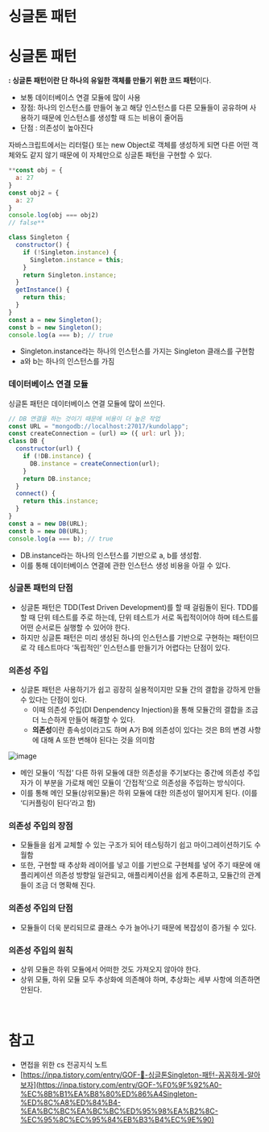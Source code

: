# 싱글톤 패턴

# 싱글톤 패턴

**: 싱글톤 패턴이란 단 하나의 유일한 객체를 만들기 위한 코드 패턴**이다.

- 보통 데이터베이스 연결 모듈에 많이 사용
- 장점: 하나의 인스턴스를 만들어 놓고 해당 인스턴스를 다른 모듈들이 공유하며 사용하기 때문에 인스턴스를 생성할 때 드는 비용이 줄어듬
- 단점 : 의존성이 높아진다

자바스크립트에서는 리터럴{} 또는 new Object로 객체를 생성하게 되면 다른 어떤 객체와도 같지 않기 때문에 이 자체만으로 싱글톤 패턴을 구현할 수 있다.

```jsx
**const obj = {
  a: 27
}
const obj2 = {
  a: 27
}
console.log(obj === obj2)
// false**
```

```jsx
class Singleton {
  constructor() {
    if (!Singleton.instance) {
      Singleton.instance = this;
    }
    return Singleton.instance;
  }
  getInstance() {
    return this;
  }
}
const a = new Singleton();
const b = new Singleton();
console.log(a === b); // true
```

- Singleton.instance라는 하나의 인스턴스를 가지는 Singleton 클래스를 구현함
- a와 b는 하나의 인스턴스를 가짐

### **데이터베이스 연결 모듈**

싱글톤 패턴은 데이터베이스 연결 모듈에 많이 쓰인다.

```jsx
// DB 연결을 하는 것이기 때문에 비용이 더 높은 작업
const URL = "mongodb://localhost:27017/kundolapp";
const createConnection = (url) => ({ url: url });
class DB {
  constructor(url) {
    if (!DB.instance) {
      DB.instance = createConnection(url);
    }
    return DB.instance;
  }
  connect() {
    return this.instance;
  }
}
const a = new DB(URL);
const b = new DB(URL);
console.log(a === b); // true
```

- DB.instance라는 하나의 인스턴스를 기반으로 a, b를 생성함.
- 이를 통해 데이터베이스 연결에 관한 인스턴스 생성 비용을 아낄 수 있다.

### **싱글톤 패턴의 단점**

- 싱글톤 패턴은 TDD(Test Driven Development)를 할 때 걸림돌이 된다. TDD를 할 때 단위 테스트를 주로 하는데, 단위 테스트가 서로 독립적이어야 하며 테스트를 어떤 순서로든 실행할 수 있어야 한다.
- 하지만 싱글톤 패턴은 미리 생성된 하나의 인스턴스를 기반으로 구현하는 패턴이므로 각 테스트마다 ‘독립적인’ 인스턴스를 만들기가 어렵다는 단점이 있다.

### **의존성 주입**

- 싱글톤 패턴은 사용하기가 쉽고 굉장히 실용적이지만 모듈 간의 결합을 강하게 만들 수 있다는 단점이 있다.
  - 이때 의존성 주입(DI Denpendency Injection)을 통해 모듈간의 결합을 조금 더 느슨하게 만들어 해결할 수 있다.
  * **의존성**이란 종속성이라고도 하며 A가 B에 의존성이 있다는 것은 B의 변경 사항에 대해 A 또한 변해야 된다는 것을 의미함

![image](https://github.com/soominnnn/toss_frontend_PR/assets/110236953/98bbfb9a-054c-4a9c-8a0c-44deb9047027)

- 메인 모듈이 ‘직접’ 다른 하위 모듈에 대한 의존성을 주기보다는 중간에 의존성 주입자가 이 부분을 가로채 메인 모듈이 ‘간접적’으로 의존성을 주입하는 방식이다.
- 이를 통해 메인 모듈(상위모듈)은 하위 모듈에 대한 의존성이 떨어지게 된다. (이를 ‘디커플링이 된다’라고 함)

### **의존성 주입의 장점**

- 모듈들을 쉽게 교체할 수 있는 구조가 되어 테스팅하기 쉽고 마이그레이션하기도 수월함
- 또한, 구현할 때 추상화 레이어를 넣고 이를 기반으로 구현체를 넣어 주기 때문에 애플리케이션 의존성 방향일 일관되고, 애플리케이션을 쉽게 추론하고, 모듈간의 관계들이 조금 더 명확해 진다.

### **의존성 주입의 단점**

- 모듈들이 더욱 분리되므로 클래스 수가 늘어나기 때문에 복잡성이 증가될 수 있다.

### **의존성 주입의 원칙**

- 상위 모듈은 하위 모듈에서 어떠한 것도 가져오지 않아야 한다.
- 상위 모듈, 하위 모듈 모두 추상화에 의존해야 하며, 추상화는 세부 사항에 의존하면 안된다.

<br>

# 참고

- 면접을 위한 cs 전공지식 노트
- [https://inpa.tistory.com/entry/GOF-💠-싱글톤Singleton-패턴-꼼꼼하게-알아보자](https://inpa.tistory.com/entry/GOF-%F0%9F%92%A0-%EC%8B%B1%EA%B8%80%ED%86%A4Singleton-%ED%8C%A8%ED%84%B4-%EA%BC%BC%EA%BC%BC%ED%95%98%EA%B2%8C-%EC%95%8C%EC%95%84%EB%B3%B4%EC%9E%90)
